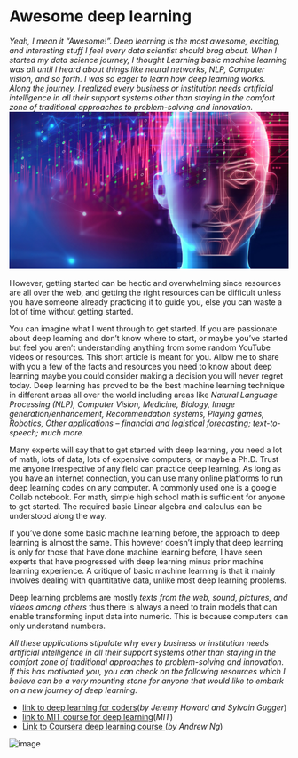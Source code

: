 # Awesome deep learning
*Yeah, I mean it “Awesome!”. Deep learning is the most awesome, exciting, and interesting stuff I feel every data scientist should brag about. When I started my data science journey, I thought Learning basic machine learning was all until I heard about things like neural networks, NLP, Computer vision, and so forth. I was so eager to learn how deep learning works. Along the journey, I realized every business or institution needs artificial intelligence in all their support systems other than staying in the comfort zone of traditional approaches to problem-solving and innovation.*
![Image of deep learning](images/deep_learning_illustration.jpg)

However, getting started can be hectic and overwhelming since resources are all over the web, and getting the right resources can be difficult unless you have someone already practicing it to guide you, else you can waste a lot of time without getting started.

You can imagine what I went through to get started. If you are passionate about deep learning and don’t know where to start, or maybe you’ve started but feel you aren’t understanding anything from some random YouTube videos or resources. This short article is meant for you. Allow me to share with you a few of the facts and resources you need to know about deep learning maybe you could consider making a decision you will never regret today.
Deep learning has proved to be the best machine learning technique in different areas all over the world including areas like *Natural Language Processing (NLP), Computer Vision, Medicine, Biology, Image generation/enhancement, Recommendation systems, Playing games, Robotics, Other applications – financial and logistical forecasting; text-to-speech; much more.*

Many experts will say that to get started with deep learning, you need a lot of math, lots of data, lots of expensive computers, or maybe a Ph.D. Trust me anyone irrespective of any field can practice deep learning. As long as you have an internet connection, you can use many online platforms to run deep learning codes on any computer. A commonly used one is a google Collab notebook. For math, simple high school math is sufficient for anyone to get started. The required basic Linear algebra and calculus can be understood along the way.

If you’ve done some basic machine learning before, the approach to deep learning is almost the same. This however doesn’t imply that deep learning is only for those that have done machine learning before, I have seen experts that have progressed with deep learning minus prior machine learning experience. A critique of basic machine learning is that it mainly involves dealing with quantitative data, unlike most deep learning problems. 

Deep learning problems are mostly *texts from the web, sound, pictures, and videos among others* thus there is always a need to train models that can enable transforming input data into numeric. This is because computers can only understand numbers.

*All these applications stipulate why every business or institution needs artificial intelligence in all their support systems other than staying in the comfort zone of traditional approaches to problem-solving and innovation. If this has motivated you, you can check on the following resources which I believe can be a very mounting stone for anyone that would like to embark on a new journey of deep learning.*

- [link to deep learning for coders](https://www.fast.ai)(*by Jeremy Howard and Sylvain Gugger*) 
- [link to MIT course for deep learning](http://introtodeeplearning.com/)(*MIT*) 
- [Link to Coursera deep learning course ](https://www.coursera.org/learn/neural-networks-deep-learning-fr/home/welcome)(*by Andrew Ng*)

![image](https://user-images.githubusercontent.com/78223861/194165886-db971d59-1dc5-4dcb-9789-119f5a5dbf30.png)

